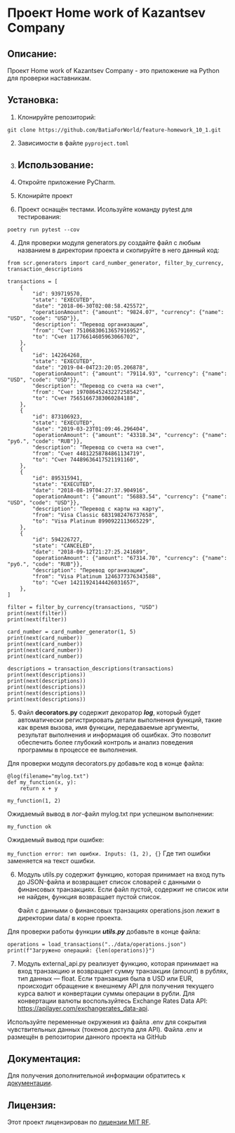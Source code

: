 # Проект Home work of Kazantsev Company

## Описание:

Проект Home work of Kazantsev Company - это приложение на Python для проверки наставникам.

## Установка:

1. Клонируйте репозиторий:

```
git clone https://github.com/BatiaForWorld/feature-homework_10_1.git
```

2. Зависимости в файле ```pyproject.toml```
3. ## Использование:

1. Откройте приложение PyCharm.
2. Клонирйте проект
3. Проект оснащён тестами. Исользуйте команду pytest для тестирования:

```
poetry run pytest --cov
```
4. Для проверки модуля generators.py создайте файл с любым названием
   в директории проекта и скопируйте в него данный код:

```
from scr.generators import card_number_generator, filter_by_currency, transaction_descriptions

transactions = [
    {
        "id": 939719570,
        "state": "EXECUTED",
        "date": "2018-06-30T02:08:58.425572",
        "operationAmount": {"amount": "9824.07", "currency": {"name": "USD", "code": "USD"}},
        "description": "Перевод организации",
        "from": "Счет 75106830613657916952",
        "to": "Счет 11776614605963066702",
    },
    {
        "id": 142264268,
        "state": "EXECUTED",
        "date": "2019-04-04T23:20:05.206878",
        "operationAmount": {"amount": "79114.93", "currency": {"name": "USD", "code": "USD"}},
        "description": "Перевод со счета на счет",
        "from": "Счет 19708645243227258542",
        "to": "Счет 75651667383060284188",
    },
    {
        "id": 873106923,
        "state": "EXECUTED",
        "date": "2019-03-23T01:09:46.296404",
        "operationAmount": {"amount": "43318.34", "currency": {"name": "руб.", "code": "RUB"}},
        "description": "Перевод со счета на счет",
        "from": "Счет 44812258784861134719",
        "to": "Счет 74489636417521191160",
    },
    {
        "id": 895315941,
        "state": "EXECUTED",
        "date": "2018-08-19T04:27:37.904916",
        "operationAmount": {"amount": "56883.54", "currency": {"name": "USD", "code": "USD"}},
        "description": "Перевод с карты на карту",
        "from": "Visa Classic 6831982476737658",
        "to": "Visa Platinum 8990922113665229",
    },
    {
        "id": 594226727,
        "state": "CANCELED",
        "date": "2018-09-12T21:27:25.241689",
        "operationAmount": {"amount": "67314.70", "currency": {"name": "руб.", "code": "RUB"}},
        "description": "Перевод организации",
        "from": "Visa Platinum 1246377376343588",
        "to": "Счет 14211924144426031657",
    },
]

filter = filter_by_currency(transactions, "USD")
print(next(filter))
print(next(filter))

card_number = card_number_generator(1, 5)
print(next(card_number))
print(next(card_number))
print(next(card_number))
print(next(card_number))

descriptions = transaction_descriptions(transactions)
print(next(descriptions))
print(next(descriptions))
print(next(descriptions))
print(next(descriptions))
print(next(descriptions))

```

5. Файл ****decorators.py**** содержит декоратор ***log***, 
который будет автоматически регистрировать детали выполнения функций,
такие как время вызова, имя функции, передаваемые аргументы, 
результат выполнения и информация об ошибках.
  Это позволит обеспечить более глубокий контроль 
и анализ поведения программы в процессе ее выполнения.

  Для проверки модуля decorators.py добавьте код в конце файла:

```
@log(filename="mylog.txt")
def my_function(x, y):
    return x + y

my_function(1, 2)

```
Ожидаемый вывод в лог-файл mylog.txt
при успешном выполнении:

```my_function ok```

Ожидаемый вывод при ошибке:

```my_function error: тип ошибки. Inputs: (1, 2), {}```
Где тип ошибки заменяется на текст ошибки.

6. Модуль utils.py содержит функцию, которая принимает на вход путь до JSON-файла
и возвращает список словарей с данными о финансовых транзакциях. 
Если файл пустой, содержит не список или не найден, функция возвращает пустой список. 

    Файл с данными о финансовых транзациях operations.json 
лежит в директории data/ в корне проекта.
  
Для проверки работы функции ***utils.py*** добавьте в конце файла:

```
operations = load_transactions("../data/operations.json")
print(f"Загружено операций: {len(operations)}")
```

7. Модуль external_api.py реализует функцию, 
которая принимает на вход транзакцию и возвращает сумму транзакции
 (amount) в рублях, тип данных — float. Если транзакция была в USD или EUR,
происходит обращение к внешнему API для получения текущего курса валют 
и конвертации суммы операции в рубли. 
Для конвертации валюты воспользуйтесь Exchange Rates Data API:
https://apilayer.com/exchangerates_data-api. 

Используйте переменные окружения из файла .env для сокрытия чувствительных
данных (токенов доступа для API). Файла .env и размещён в репозитории данного проекта
на GitHub


## Документация:

Для получения дополнительной информации обратитесь к [документации](README.md).

## Лицензия:

Этот проект лицензирован по [лицензии MIT RF](LICENSE).
